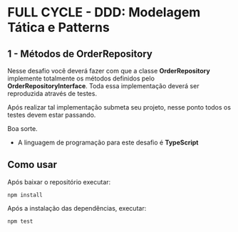 # FULL CYCLE - DDD: Modelagem Tática e Patterns

## 1  - Métodos de OrderRepository

Nesse desafio você deverá fazer com que a classe **OrderRepository** implemente totalmente os métodos definidos pelo **OrderRepositoryInterface**. Toda essa implementação deverá ser reproduzida através de testes.

Após realizar tal implementação submeta seu projeto, nesse ponto todos os testes devem estar passando.

Boa sorte.

- A linguagem de programação para este desafio é **TypeScript**

## Como usar

Após baixar o repositório executar:

    npm install

Após a instalação das dependências, executar:

    npm test

